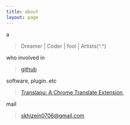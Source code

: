 ```yaml
---
title: about
layout: page
---
```


a

> Dreamer | Coder | fool | Artists(^.^)

who involved in

> [github](https://github.com/xhwSkhizein)

software, plugin..etc

> [Translapu: A Chrome Translate Extension](https://github.com/xhwSkhizein/translapu/releases),

mail

> skhizein0706@gmail.com


<div style="display:none;">力求此blog从此高产似母猪，mark at `Wed Apr 19 15:41:40 CST 2017`, 😂😂😂😂😂😂😂</div>
